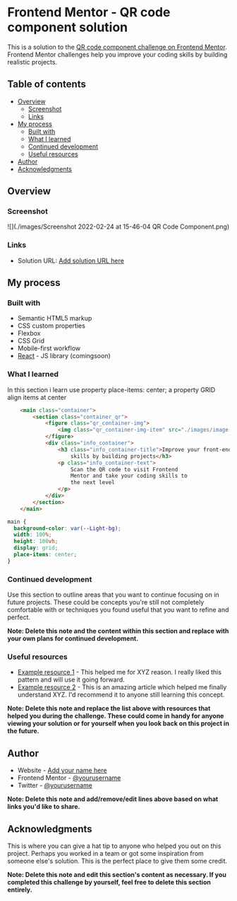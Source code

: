 # Frontend Mentor - QR code component solution

This is a solution to the [QR code component challenge on Frontend Mentor](https://www.frontendmentor.io/challenges/qr-code-component-iux_sIO_H). Frontend Mentor challenges help you improve your coding skills by building realistic projects. 

## Table of contents

- [Overview](#overview)
  - [Screenshot](#screenshot)
  - [Links](#links)
- [My process](#my-process)
  - [Built with](#built-with)
  - [What I learned](#what-i-learned)
  - [Continued development](#continued-development)
  - [Useful resources](#useful-resources)
- [Author](#author)
- [Acknowledgments](#acknowledgments)

## Overview

### Screenshot

![](./images/Screenshot 2022-02-24 at 15-46-04 QR Code Component.png)

### Links

- Solution URL: [Add solution URL here](https://ivanserranogit.github.io/QRCodeComponent/)

## My process

### Built with

- Semantic HTML5 markup
- CSS custom properties
- Flexbox
- CSS Grid
- Mobile-first workflow
- [React](https://reactjs.org/) - JS library (comingsoon)

### What I learned

In this section i learn use property place-items: center; a property  GRID align items at center

```html
    <main class="container">
        <section class="container_qr">
            <figure class="qr_container-img">
                <img class="qr_container-img-item" src="./images/image-qr-code.png" alt="qr-code">
            </figure>
            <div class="info_container">
                <h3 class="info_container-title">Improve your front-end
                    skills by building projects</h3>
                <p class="info_container-text">
                    Scan the QR code to visit Frontend
                    Mentor and take your coding skills to
                    the next level
                </p>
            </div>
        </section>
    </main>
```

```css
main {
  background-color: var(--Light-bg);
  width: 100%;
  height: 100vh;
  display: grid;
  place-items: center;
}
```

### Continued development

Use this section to outline areas that you want to continue focusing on in future projects. These could be concepts you're still not completely comfortable with or techniques you found useful that you want to refine and perfect.

**Note: Delete this note and the content within this section and replace with your own plans for continued development.**

### Useful resources

- [Example resource 1](https://www.example.com) - This helped me for XYZ reason. I really liked this pattern and will use it going forward.
- [Example resource 2](https://www.example.com) - This is an amazing article which helped me finally understand XYZ. I'd recommend it to anyone still learning this concept.

**Note: Delete this note and replace the list above with resources that helped you during the challenge. These could come in handy for anyone viewing your solution or for yourself when you look back on this project in the future.**

## Author

- Website - [Add your name here](https://www.your-site.com)
- Frontend Mentor - [@yourusername](https://www.frontendmentor.io/profile/yourusername)
- Twitter - [@yourusername](https://www.twitter.com/yourusername)

**Note: Delete this note and add/remove/edit lines above based on what links you'd like to share.**

## Acknowledgments

This is where you can give a hat tip to anyone who helped you out on this project. Perhaps you worked in a team or got some inspiration from someone else's solution. This is the perfect place to give them some credit.

**Note: Delete this note and edit this section's content as necessary. If you completed this challenge by yourself, feel free to delete this section entirely.**
